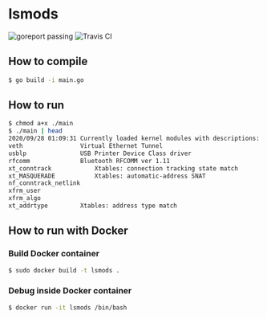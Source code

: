 # lsmods
![goreport passing](https://goreportcard.com/badge/github.com/bieli/lsmods)
![Travis CI](https://api.travis-ci.org/bieli/lsmods.svg?branch=master&status=created)

## How to compile
```bash
$ go build -i main.go
```

## How to run
```bash
$ chmod a+x ./main
$ ./main | head
2020/09/28 01:09:31 Currently loaded kernel modules with descriptions:
veth				Virtual Ethernet Tunnel
usblp				USB Printer Device Class driver
rfcomm				Bluetooth RFCOMM ver 1.11
xt_conntrack			Xtables: connection tracking state match
xt_MASQUERADE			Xtables: automatic-address SNAT
nf_conntrack_netlink		
xfrm_user			
xfrm_algo			
xt_addrtype			Xtables: address type match

```




## How to run with Docker


### Build Docker container
```bash
$ sudo docker build -t lsmods .
```

### Debug inside Docker container
```bash
$ docker run -it lsmods /bin/bash
```
